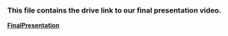 ### This file contains the drive link to our final presentation video.

<a href = https://drive.google.com/file/d/1OIp1fV0DE6QeDc-au6Fq3IuZ9cVudmCp/view > <b> FinalPresentation </b> </a>
